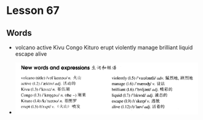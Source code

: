 # Lesson 67

## Words

- volcano active Kivu Congo Kituro erupt violently manage brilliant liquid escape alive

- ![Words](../../../Images/Part2/07/words-67.png)
